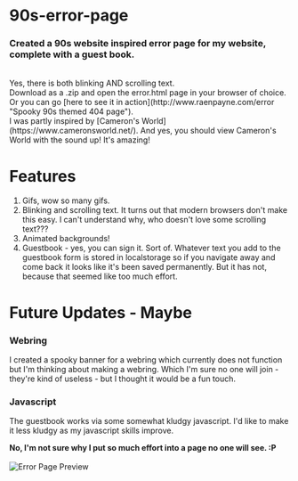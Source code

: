 # 90s-error-page
### Created a 90s website inspired error page for my website, complete with a guest book.
<br> 
Yes, there is both blinking AND scrolling text.
<br> 
Download as a .zip and open the error.html page in your browser of choice. Or you can go [here to see it in action](http://www.raenpayne.com/error "Spooky 90s themed 404 page").
<br>
I was partly inspired by [Cameron's World](https://www.cameronsworld.net/). And yes, you should view Cameron's World with the sound up! It's amazing!

# Features
1. Gifs, wow so many gifs. 
2. Blinking and scrolling text. It turns out that modern browsers don't make this easy. I can't understand why, who doesn't love some scrolling text???
3. Animated backgrounds! 
4. Guestbook - yes, you can sign it. Sort of.
Whatever text you add to the guestbook form is stored in localstorage so if you navigate away and come back it looks like it's been saved permanently. But it has not, because that seemed like too much effort. 

# Future Updates - Maybe
### Webring
I created a spooky banner for a webring which currently does not function but I'm thinking about making a webring. Which I'm sure no one will join - they're kind of useless - but I thought it would be a fun touch. 
### Javascript
The guestbook works via some somewhat kludgy javascript. I'd like to make it less kludgy as my javascript skills improve. 


**No, I'm not sure why I put so much effort into a page no one will see. :P**
<br>
<br>
![Error Page Preview](https://github.com/raenpayne/90s-error-page/blob/main/error%20screenshot.png)
